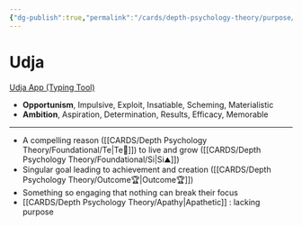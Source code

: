 ```yaml
---
{"dg-publish":true,"permalink":"/cards/depth-psychology-theory/purpose/","created":"2022-12-31T17:44:59.239+01:00","updated":"2023-05-03T23:13:30.181+02:00"}
---
```


# Udja
[Udja App (Typing Tool)](https://www.udja.app/#/)
- **Opportunism**, Impulsive, Exploit, Insatiable, Scheming, Materialistic
- **Ambition**, Aspiration, Determination, Results, Efficacy, Memorable
---
- A compelling reason ([[CARDS/Depth Psychology Theory/Foundational/Te\|Te🏹]]) to live and grow ([[CARDS/Depth Psychology Theory/Foundational/Si\|Si⛰️]])
- Singular goal leading to achievement and creation ([[CARDS/Depth Psychology Theory/Outcome🏆\|Outcome🏆]])
- Something so engaging that nothing can break their focus 
- [[CARDS/Depth Psychology Theory/Apathy\|Apathetic]] : lacking purpose 